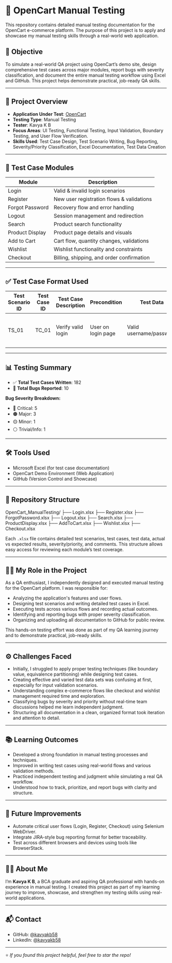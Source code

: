 # 🛒 OpenCart Manual Testing

This repository contains detailed manual testing documentation for the OpenCart e-commerce platform. The purpose of this project is to apply and showcase my manual testing skills through a real-world web application.

## 🎯 Objective

To simulate a real-world QA project using OpenCart’s demo site, design comprehensive test cases across major modules, report bugs with severity classification, and document the entire manual testing workflow using Excel and GitHub. This project helps demonstrate practical, job-ready QA skills.

---

## 🧪 Project Overview

- **Application Under Test**: [OpenCart](https://demo.opencart.com/)  
- **Testing Type**: Manual Testing  
- **Tester**: Kavya K B  
- **Focus Areas**: UI Testing, Functional Testing, Input Validation, Boundary Testing, and User Flow Verification.  
- **Skills Used**: Test Case Design, Test Scenario Writing, Bug Reporting, Severity/Priority Classification, Excel Documentation, Test Data Creation

---

## 📁 Test Case Modules

| Module            | Description                                  |
|-------------------|----------------------------------------------|
| Login             | Valid & invalid login scenarios              |
| Register          | New user registration flows & validations    |
| Forgot Password   | Recovery flow and error handling             |
| Logout            | Session management and redirection           |
| Search            | Product search functionality                 |
| Product Display   | Product page details and visuals             |
| Add to Cart       | Cart flow, quantity changes, validations     |
| Wishlist          | Wishlist functionality and constraints       |
| Checkout          | Billing, shipping, and order confirmation    |

---

## ✅ Test Case Format Used

| Test Scenario ID | Test Case ID | Test Case Description       | Precondition        | Test Data             | Test Steps                        | Expected Result           | Actual Result | Status | Severity | Comments          |
|------------------|--------------|-----------------------------|---------------------|------------------------|------------------------------------|---------------------------|----------------|--------|----------|-------------------|
| TS_01            | TC_01        | Verify valid login          | User on login page  | Valid username/password | 1. Enter valid credentials<br>2. Click login | User should log in successfully | User logged in  | Pass   | Major    | Working as expected |

---

## 📊 Testing Summary

- ✅ **Total Test Cases Written**: 182  
- 🐞 **Total Bugs Reported**: 10  

**Bug Severity Breakdown:**
- 🔴 Critical: 5  
- 🟠 Major: 3  
- 🟡 Minor: 1  
- ⚪ Trivial/Info: 1  

---

## 🛠️ Tools Used

- Microsoft Excel (for test case documentation)  
- OpenCart Demo Environment (Web Application)  
- GitHub (Version Control and Showcase)

---

## 📂 Repository Structure

OpenCart_ManualTesting/
├── Login.xlsx
├── Register.xlsx
├── ForgotPassword.xlsx
├── Logout.xlsx
├── Search.xlsx
├── ProductDisplay.xlsx
├── AddToCart.xlsx
├── Wishlist.xlsx
├── Checkout.xlsx


Each `.xlsx` file contains detailed test scenarios, test cases, test data, actual vs expected results, severity/priority, and comments. This structure allows easy access for reviewing each module’s test coverage.

---

## 👩‍💻 My Role in the Project

As a QA enthusiast, I independently designed and executed manual testing for the OpenCart platform. I was responsible for:

- Analyzing the application's features and user flows.
- Designing test scenarios and writing detailed test cases in Excel.
- Executing tests across various flows and recording actual outcomes.
- Identifying and reporting bugs with proper severity classification.
- Organizing and uploading all documentation to GitHub for public review.

This hands-on testing effort was done as part of my QA learning journey and to demonstrate practical, job-ready skills.

---

## ⚙️ Challenges Faced

- Initially, I struggled to apply proper testing techniques (like boundary value, equivalence partitioning) while designing test cases.
- Creating effective and varied test data sets was confusing at first, especially for input validation scenarios.
- Understanding complex e-commerce flows like checkout and wishlist management required time and exploration.
- Classifying bugs by severity and priority without real-time team discussions helped me learn independent judgment.
- Structuring all documentation in a clean, organized format took iteration and attention to detail.

---

## 📚 Learning Outcomes

- Developed a strong foundation in manual testing processes and techniques.
- Improved in writing test cases using real-world flows and various validation methods.
- Practiced independent testing and judgment while simulating a real QA workflow.
- Understood how to track, prioritize, and report bugs with clarity and structure.

---

## 🚀 Future Improvements

- Automate critical user flows (Login, Register, Checkout) using Selenium WebDriver.
- Integrate JIRA-style bug reporting format for better traceability.
- Test across different browsers and devices using tools like BrowserStack.

---

## 🙋‍♀️ About Me

I’m **Kavya K B**, a BCA graduate and aspiring QA professional with hands-on experience in manual testing. I created this project as part of my learning journey to improve, showcase, and strengthen my testing skills using real-world applications.

---

## 📬 Contact

- GitHub: [@kavyakb58](https://github.com/Kavyakb58)  
- LinkedIn: [@kavyakb58](https://linkedin.com/in/kavyakb58)

---

⭐️ *If you found this project helpful, feel free to star the repo!*



